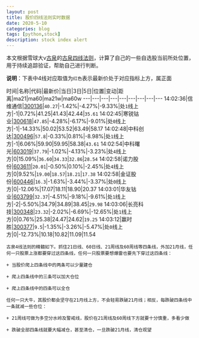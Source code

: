 ```yaml
---
layout: post
title: 股价四线法则实时数据
date: 2020-5-10
categories: blog
tags: [python,stock]
description: stock index alert
---
```



本文根据雪球大v[古泉](https://xueqiu.com/u/7148646888)的[古泉四线法则](https://xueqiu.com/7148646888/130498192)，计算了自己的一些自选股当前所处位置，用于持续追踪验证，帮助自己进行判断。

**说明**：下表中4线对应取值为`红色`表示最新价处于对应指标上方，属正面

时间|名称|代码|最新价|当日|3日|5日|位置|变动|距离|ma21|ma60|ma21w|ma60w
---|---|---|---|---|---|---|---|---
14:02:36|信维通信|[300136](https://xueqiu.com/S/SZ300136)|`40.27`|-1.42%|-4.27%|-9.33%|处`1`线上方|-1|0.72%|41.25|41.43|42.44|`35.61`
14:02:45|寒锐钴业|[300618](https://xueqiu.com/S/SZ300618)|`47.85`|-4.28%|-6.17%|-9.01%|处`0`线上方|-1|-14.33%|50.02|53.52|63.49|58.17
14:02:48|中科创达|[300496](https://xueqiu.com/S/SZ300496)|`57.8`|-0.33%|0.81%|-8.98%|处`1`线上方|-1|6.06%|59.90|59.95|58.38|`43.61`
14:02:54|中科曙光|[603019](https://xueqiu.com/S/SH603019)|`37.79`|-1.02%|-4.13%|-3.23%|处`4`线上方|0|15.09%|`36.60`|`34.33`|`32.86`|`28.54`
14:02:58|诺力股份|[603611](https://xueqiu.com/S/SH603611)|`20.01`|-0.50%|0.10%|-2.45%|处`4`线上方|0|9.52%|`19.00`|`18.57`|`18.21`|`17.38`
14:02:58|金证股份|[600446](https://xueqiu.com/S/SH600446)|`16.3`|-1.63%|-3.44%|-3.37%|处`0`线上方|0|-12.06%|17.07|18.11|18.90|20.37
14:03:01|华友钴业|[603799](https://xueqiu.com/S/SH603799)|`32.37`|-4.51%|-9.18%|-9.61%|处`1`线上方|-2|-5.50%|34.79|34.89|38.45|`29.98`
14:03:06|长亮科技|[300348](https://xueqiu.com/S/SZ300348)|`23.32`|-2.02%|-6.69%|-12.65%|处`1`线上方|0|0.76%|25.38|24.47|24.62|`19.25`
14:03:12|赢时胜|[300377](https://xueqiu.com/S/SZ300377)|`9.5`|-1.35%|-3.26%|-5.47%|处`0`线上方|0|-12.73%|10.18|10.82|11.09|11.54

```
古泉4线法则的精髓如下。抓住21日线、60日线、21周线及60周线等四条线，外加21月线，任何一只股票上涨都要穿过这四条线，任何一只股票要想爆雷也要先下穿过这四条线：

+ 当股价爬上四条线中的两条可以少量建仓

+ 爬上四条线中的三条可以加大仓位

+ 爬上四条线中的四条可以全仓

任何一只大牛，其股价都会坚守在21月线上方，不会轻易跌破21月线；相反，每跌破四条线中一条就减一些仓位：

+ 21周线可做为多空分水岭及警戒线，股价在21周线及60周线下方就要十分慎重，多看少做

+ 跌破全部四条线就要大幅减仓，甚至清仓，一旦跌破21月线，清仓观望
```